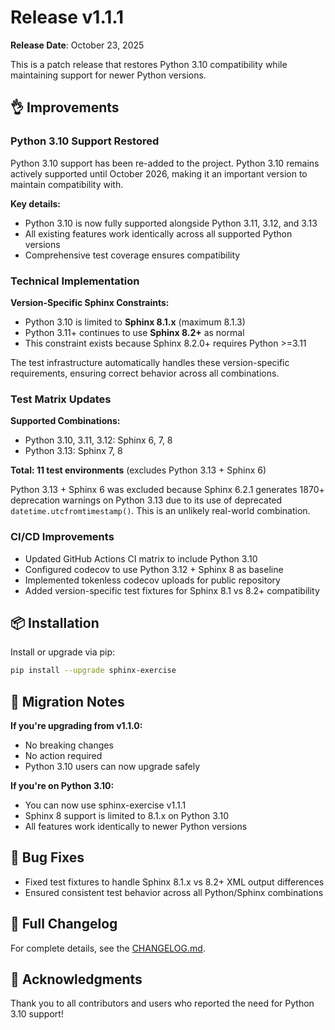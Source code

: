 # Release v1.1.1

**Release Date**: October 23, 2025

This is a patch release that restores Python 3.10 compatibility while maintaining support for newer Python versions.

## 👌 Improvements

### Python 3.10 Support Restored

Python 3.10 support has been re-added to the project. Python 3.10 remains actively supported until October 2026, making it an important version to maintain compatibility with.

**Key details:**
- Python 3.10 is now fully supported alongside Python 3.11, 3.12, and 3.13
- All existing features work identically across all supported Python versions
- Comprehensive test coverage ensures compatibility

### Technical Implementation

**Version-Specific Sphinx Constraints:**
- Python 3.10 is limited to **Sphinx 8.1.x** (maximum 8.1.3)
- Python 3.11+ continues to use **Sphinx 8.2+** as normal
- This constraint exists because Sphinx 8.2.0+ requires Python >=3.11

The test infrastructure automatically handles these version-specific requirements, ensuring correct behavior across all combinations.

### Test Matrix Updates

**Supported Combinations:**
- Python 3.10, 3.11, 3.12: Sphinx 6, 7, 8
- Python 3.13: Sphinx 7, 8

**Total: 11 test environments** (excludes Python 3.13 + Sphinx 6)

Python 3.13 + Sphinx 6 was excluded because Sphinx 6.2.1 generates 1870+ deprecation warnings on Python 3.13 due to its use of deprecated `datetime.utcfromtimestamp()`. This is an unlikely real-world combination.

### CI/CD Improvements

- Updated GitHub Actions CI matrix to include Python 3.10
- Configured codecov to use Python 3.12 + Sphinx 8 as baseline
- Implemented tokenless codecov uploads for public repository
- Added version-specific test fixtures for Sphinx 8.1 vs 8.2+ compatibility

## 📦 Installation

Install or upgrade via pip:

```bash
pip install --upgrade sphinx-exercise
```

## 🔄 Migration Notes

**If you're upgrading from v1.1.0:**
- No breaking changes
- No action required
- Python 3.10 users can now upgrade safely

**If you're on Python 3.10:**
- You can now use sphinx-exercise v1.1.1
- Sphinx 8 support is limited to 8.1.x on Python 3.10
- All features work identically to newer Python versions

## 🐛 Bug Fixes

- Fixed test fixtures to handle Sphinx 8.1.x vs 8.2+ XML output differences
- Ensured consistent test behavior across all Python/Sphinx combinations

## 📝 Full Changelog

For complete details, see the [CHANGELOG.md](https://github.com/executablebooks/sphinx-exercise/blob/main/CHANGELOG.md).

## 🙏 Acknowledgments

Thank you to all contributors and users who reported the need for Python 3.10 support!
